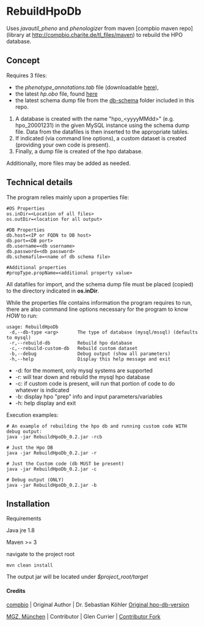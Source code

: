 # RebuildHpoDb

Uses _javautil_pheno_ and _phenologizer_ from maven [compbio maven repo](library at http://compbio.charite.de/tl_files/maven) to rebuild the HPO database.

## Concept
Requires 3 files: 
- the _phenotype_annotations.tab_ file (downloadable [here](http://compbio.charite.de/jenkins/job/hpo.annotations/lastStableBuild/)), 
- the latest _hp.obo_ file, found [here](http://purl.obolibrary.org/obo/hp.obo) 
- the latest schema dump file from the [db-schema](db-schema) folder included in this repo.

1. A database is created with the name "hpo_\<yyyyMMdd>" (e.g. hpo_20001231) in the given MySQL instance using the schema dump file. Data from the datafiles is then inserted to the appropriate tables.
2. If indicated (via command line options), a custom dataset is created (providing your own code is present).
3. Finally, a dump file is created of the hpo database.

Additionally, more files may be added as needed.

## Technical details
The program relies mainly upon a properties file:
````
#OS Properties
os.inDir=<Location of all files>
os.outDir=<location for all output>

#DB Properties
db.host=<IP or FQDN to DB host>
db.port=<DB port>
db.username=<db username>
db.password=<db password>
db.schemafile=<name of db schema file>

#Additional properties 
#propType.propName=<additional property value>

````

All datafiles for import, and the schema dump file must be placed (copied) to the directory indicated in __os.inDir__.

While the properties file contains information the program requires to run, there are also command line options necessary for the program to know _HOW_ to run:
````
usage: RebuildHpoDb
 -d,--db-type <arg>       The type of database (mysql/mssql) (defaults to mysql)
 -r,--rebuild-db          Rebuild hpo database
 -c,--rebuild-custom-db   Rebuild custom dataset
 -b,--debug               Debug output (show all parameters)
 -h,--help                Display this help message and exit

````
- -d: for the moment, only mysql systems are supported
- -r: will tear down and rebuild the mysql hpo database
- -c: if custom code is present, will run that portion of code to do whatever is indicated
- -b: display hpo "prep" info and input parameters/variables
- -h: help display and exit

Execution examples:
````
# An example of rebuilding the hpo db and running custom code WITH debug output:
java -jar RebuildHpoDb_0.2.jar -rcb

# Just the Hpo DB
java -jar RebuildHpoDb_0.2.jar -r

# Just the Custom code (db MUST be present)
java -jar RebuildHpoDb_0.2.jar -c

# Debug output (ONLY)
java -jar RebuildHpoDb_0.2.jar -b
````

## Installation

Requirements

Java jre 1.8

Maven >= 3

navigate to the project root
 ```
 mvn clean install
 ```
 
The output jar will be located under _$project_root/target_
 
#### Credits

[compbio](http://drseb.github.io/science/cv/) | Original Author | Dr. Sebastian Köhler  [Original hpo-db-version](https://github.com/drseb/hpo-db-version) 

[MGZ, München](https://www.mgz-muenchen.de/startseite.html) | Contributor | Glen Currier | [Contributor Fork](https://github.com/gcurrier/hpo-db-version/tree/mgz-customization)
 
 
